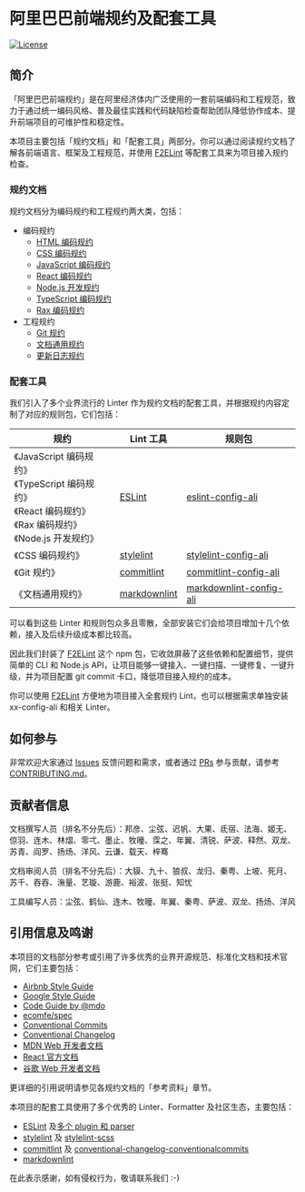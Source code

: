 # 阿里巴巴前端规约及配套工具

[![License](https://img.shields.io/badge/license-Apache%202-4EB1BA.svg)](https://www.apache.org/licenses/LICENSE-2.0.html)

## 简介

「阿里巴巴前端规约」是在阿里经济体内广泛使用的一套前端编码和工程规范，致力于通过统一编码风格、普及最佳实践和代码缺陷检查帮助团队降低协作成本、提升前端项目的可维护性和稳定性。

本项目主要包括「规约文档」和「配套工具」两部分。你可以通过阅读规约文档了解各前端语言、框架及工程规范，并使用 [F2ELint](https://www.npmjs.com/package/f2elint) 等配套工具来为项目接入规约检查。

### 规约文档

规约文档分为编码规约和工程规约两大类，包括：

- 编码规约
  - [HTML 编码规约](docs/coding/1.html-style-guide.md)
  - [CSS 编码规约](docs/coding/2.css-style-guide.md)
  - [JavaScript 编码规约](docs/coding/3.javascript-style-guide.md)
  - [React 编码规约](docs/coding/4.react-style-guide.md)
  - [Node.js 开发规约](docs/coding/5.node-style-guide.md)
  - [TypeScript 编码规约](docs/coding/6.typescript-style-guide.md)
  - [Rax 编码规约](docs/coding/7.rax-style-guide.md)
- 工程规约
  - [Git 规约](docs/engineering/1.git.md)
  - [文档通用规约](docs/engineering/2.doc-writing-practice.md)
  - [更新日志规约](docs/engineering/3.doc-changelog.md)

### 配套工具

我们引入了多个业界流行的 Linter 作为规约文档的配套工具，并根据规约内容定制了对应的规则包，它们包括：

| 规约 | Lint 工具 | 规则包 |
| -------- | -------- | -------- |
| 《JavaScript 编码规约》 <br/> 《TypeScript 编码规约》 <br/> 《React 编码规约》 <br/> 《Rax 编码规约》 <br/> 《Node.js 开发规约》     |  [ESLint](https://eslint.org/)   | [eslint-config-ali](https://www.npmjs.com/package/eslint-config-ali) |
| 《CSS 编码规约》     |  [stylelint](https://stylelint.io/)  | [stylelint-config-ali](https://www.npmjs.com/package/stylelint-config-ali) |
| 《Git 规约》     |  [commitlint](https://commitlint.js.org/#/)  | [commitlint-config-ali](https://www.npmjs.com/package/commitlint-config-ali) |
| 《文档通用规约》     |  [markdownlint](https://github.com/DavidAnson/markdownlint)  | [markdownlint-config-ali](https://www.npmjs.com/package/markdownlint-config-ali) |

可以看到这些 Linter 和规则包众多且零散，全部安装它们会给项目增加十几个依赖，接入及后续升级成本都比较高。

因此我们封装了 [F2ELint](https://www.npmjs.com/package/f2elint) 这个 npm 包，它收敛屏蔽了这些依赖和配置细节，提供简单的 CLI 和 Node.js API，让项目能够一键接入、一键扫描、一键修复、一键升级，并为项目配置 git commit 卡口，降低项目接入规约的成本。

你可以使用 [F2ELint](https://www.npmjs.com/package/f2elint) 方便地为项目接入全套规约 Lint，也可以根据需求单独安装 xx-config-ali 和相关 Linter。

## 如何参与

非常欢迎大家通过 [Issues](https://github.com/alibaba/f2e-spec/issues) 反馈问题和需求，或者通过 [PRs](https://github.com/alibaba/f2e-spec/pulls) 参与贡献，请参考 [CONTRIBUTING.md](/CONTRIBUTING.md)。

## 贡献者信息

文档撰写人员（排名不分先后）：邦彦、尘弦、迟帆、大果、氐宿、法海、姬无、倞羽、连木、林熠、零弌、墨止、牧曈、霂之、年翼、清锐、萨波、释然、双龙、苏青、阎罗、扬炀、洋风、云谦、载天、梓骞

文档审阅人员（排名不分先后）：大貘、九十、狼叔、龙归、秦粤、上坡、死月、苏千、吞吞、潕量、艺璇、游鹿、裕波、张挺、知忧

工具编写人员：尘弦、鹤仙、连木、牧曈、年翼、秦粤、萨波、双龙、扬炀、洋风

## 引用信息及鸣谢

本项目的文档部分参考或引用了许多优秀的业界开源规范、标准化文档和技术官网，它们主要包括：

- [Airbnb Style Guide](https://github.com/airbnb/javascript)
- [Google Style Guide](https://google.github.io/styleguide)
- [Code Guide by @mdo](http://codeguide.co)
- [ecomfe/spec](https://github.com/ecomfe/spec)
- [Conventional Commits](https://www.conventionalcommits.org)
- [Conventional Changelog](https://github.com/conventional-changelog/conventional-changelog/blob/master/packages/conventional-changelog/CHANGELOG.md)
- [MDN Web 开发者文档](https://developer.mozilla.org/zh-CN/docs/Web)
- [React 官方文档](https://reactjs.org/docs/)
- [谷歌 Web 开发者文档](https://developers.google.com/web)

更详细的引用说明请参见各规约文档的「参考资料」章节。

本项目的配套工具使用了多个优秀的 Linter、Formatter 及社区生态，主要包括：

- [ESLint](https://eslint.org) 及[多个 plugin 和 parser](https://github.com/alibaba/f2e-spec/tree/main/packages/eslint-config-ali#eslint-config-ali)
- [stylelint](https://stylelint.io/) 及 [stylelint-scss](https://github.com/kristerkari/stylelint-scss)
- [commitlint](https://commitlint.js.org/#/) 及 [conventional-changelog-conventionalcommits](https://github.com/conventional-changelog/conventional-changelog/tree/master/packages/conventional-changelog-conventionalcommits)
- [markdownlint](https://github.com/DavidAnson/markdownlint)

在此表示感谢，如有侵权行为，敬请联系我们 :-)
